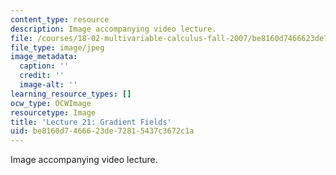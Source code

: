 ```yaml
---
content_type: resource
description: Image accompanying video lecture.
file: /courses/18-02-multivariable-calculus-fall-2007/be8160d7466623de72815437c3672c1a_21.jpg
file_type: image/jpeg
image_metadata:
  caption: ''
  credit: ''
  image-alt: ''
learning_resource_types: []
ocw_type: OCWImage
resourcetype: Image
title: 'Lecture 21: Gradient Fields'
uid: be8160d7-4666-23de-7281-5437c3672c1a
---
```

Image accompanying video lecture.